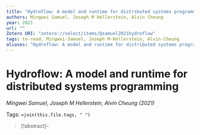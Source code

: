 ```yaml
---
title: "Hydroflow: A model and runtime for distributed systems programming"
authors: Mingwei Samuel, Joseph M Hellerstein, Alvin Cheung
year: 2021
url: ""
Zotero URI: "zotero://select/items/@samuel2021hydroflow"
tags: to-read, Mingwei-Samuel, Joseph M-Hellerstein, Alvin-Cheung
aliases: "Hydroflow: A model and runtime for distributed systems programming"
---
```


# Hydroflow: A model and runtime for distributed systems programming  
_Mingwei Samuel, Joseph M Hellerstein, Alvin Cheung (2021)_

Tags: `=join(this.file.tags, " ")`

> [!abstract]-
> 


